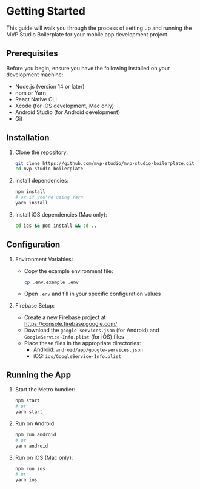# Getting Started

This guide will walk you through the process of setting up and running the MVP Studio Boilerplate for your mobile app development project.

## Prerequisites

Before you begin, ensure you have the following installed on your development machine:

- Node.js (version 14 or later)
- npm or Yarn
- React Native CLI
- Xcode (for iOS development, Mac only)
- Android Studio (for Android development)
- Git

## Installation

1. Clone the repository:

   ```bash
   git clone https://github.com/mvp-studio/mvp-studio-boilerplate.git
   cd mvp-studio-boilerplate
   ```

2. Install dependencies:

   ```bash
   npm install
   # or if you're using Yarn
   yarn install
   ```

3. Install iOS dependencies (Mac only):
   ```bash
   cd ios && pod install && cd ..
   ```

## Configuration

1. Environment Variables:

   - Copy the example environment file:
     ```bash
     cp .env.example .env
     ```
   - Open `.env` and fill in your specific configuration values

2. Firebase Setup:
   - Create a new Firebase project at https://console.firebase.google.com/
   - Download the `google-services.json` (for Android) and `GoogleService-Info.plist` (for iOS) files
   - Place these files in the appropriate directories:
     - Android: `android/app/google-services.json`
     - iOS: `ios/GoogleService-Info.plist`

## Running the App

1. Start the Metro bundler:

   ```bash
   npm start
   # or
   yarn start
   ```

2. Run on Android:

   ```bash
   npm run android
   # or
   yarn android
   ```

3. Run on iOS (Mac only):
   ```bash
   npm run ios
   # or
   yarn ios
   ```
